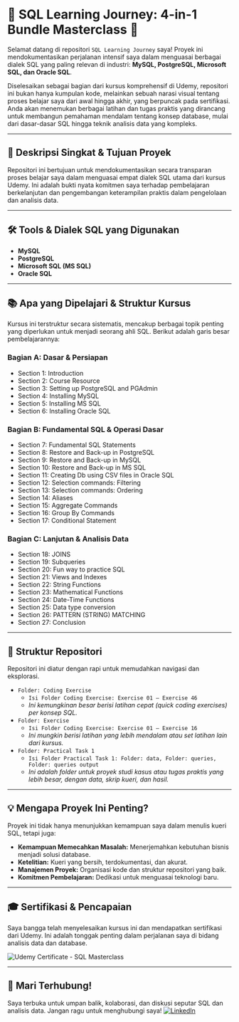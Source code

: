 # 🚀 SQL Learning Journey: 4-in-1 Bundle Masterclass 🚀

Selamat datang di repositori `SQL Learning Journey` saya! Proyek ini mendokumentasikan perjalanan intensif saya dalam menguasai berbagai dialek SQL yang paling relevan di industri: **MySQL, PostgreSQL, Microsoft SQL, dan Oracle SQL**.

Diselesaikan sebagai bagian dari kursus komprehensif di Udemy, repositori ini bukan hanya kumpulan kode, melainkan sebuah narasi visual tentang proses belajar saya dari awal hingga akhir, yang berpuncak pada sertifikasi. Anda akan menemukan berbagai latihan dan tugas praktis yang dirancang untuk membangun pemahaman mendalam tentang konsep database, mulai dari dasar-dasar SQL hingga teknik analisis data yang kompleks.

---

## 🎯 **Deskripsi Singkat & Tujuan Proyek**

Repositori ini bertujuan untuk mendokumentasikan secara transparan proses belajar saya dalam menguasai empat dialek SQL utama dari kursus Udemy. Ini adalah bukti nyata komitmen saya terhadap pembelajaran berkelanjutan dan pengembangan keterampilan praktis dalam pengelolaan dan analisis data.

---

## 🛠️ **Tools & Dialek SQL yang Digunakan**

* **MySQL**
* **PostgreSQL**
* **Microsoft SQL (MS SQL)**
* **Oracle SQL**

---

## 📚 **Apa yang Dipelajari & Struktur Kursus**

Kursus ini terstruktur secara sistematis, mencakup berbagai topik penting yang diperlukan untuk menjadi seorang ahli SQL. Berikut adalah garis besar pembelajarannya:

### **Bagian A: Dasar & Persiapan**

* Section 1: Introduction
* Section 2: Course Resource
* Section 3: Setting up PostgreSQL and PGAdmin
* Section 4: Installing MySQL
* Section 5: Installing MS SQL
* Section 6: Installing Oracle SQL

### **Bagian B: Fundamental SQL & Operasi Dasar**

* Section 7: Fundamental SQL Statements
* Section 8: Restore and Back-up in PostgreSQL
* Section 9: Restore and Back-up in MySQL
* Section 10: Restore and Back-up in MS SQL
* Section 11: Creating Db using CSV files in Oracle SQL
* Section 12: Selection commands: Filtering
* Section 13: Selection commands: Ordering
* Section 14: Aliases
* Section 15: Aggregate Commands
* Section 16: Group By Commands
* Section 17: Conditional Statement

### **Bagian C: Lanjutan & Analisis Data**

* Section 18: JOINS
* Section 19: Subqueries
* Section 20: Fun way to practice SQL
* Section 21: Views and Indexes
* Section 22: String Functions
* Section 23: Mathematical Functions
* Section 24: Date-Time Functions
* Section 25: Data type conversion
* Section 26: PATTERN (STRING) MATCHING
* Section 27: Conclusion

---

## 📂 **Struktur Repositori**

Repositori ini diatur dengan rapi untuk memudahkan navigasi dan eksplorasi.

* `Folder: Coding Exercise`
    * `Isi Folder Coding Exercise: Exercise 01 – Exercise 46`
    * *Ini kemungkinan besar berisi latihan cepat (quick coding exercises) per konsep SQL.*
* `Folder: Exercise`
    * `Isi Folder Coding Exercise: Exercise 01 – Exercise 16`
    * *Ini mungkin berisi latihan yang lebih mendalam atau set latihan lain dari kursus.*
* `Folder: Practical Task 1`
    * `Isi Folder Practical Task 1: Folder: data, Folder: queries, Folder: queries output`
    * *Ini adalah folder untuk proyek studi kasus atau tugas praktis yang lebih besar, dengan data, skrip kueri, dan hasil.*

---

## 💡 **Mengapa Proyek Ini Penting?**

Proyek ini tidak hanya menunjukkan kemampuan saya dalam menulis kueri SQL, tetapi juga:
* **Kemampuan Memecahkan Masalah:** Menerjemahkan kebutuhan bisnis menjadi solusi database.
* **Ketelitian:** Kueri yang bersih, terdokumentasi, dan akurat.
* **Manajemen Proyek:** Organisasi kode dan struktur repositori yang baik.
* **Komitmen Pembelajaran:** Dedikasi untuk menguasai teknologi baru.

---

## 🎓 **Sertifikasi & Pencapaian**

Saya bangga telah menyelesaikan kursus ini dan mendapatkan sertifikasi dari Udemy. Ini adalah tonggak penting dalam perjalanan saya di bidang analisis data dan database.

![Udemy Certificate - SQL Masterclass](https://udemy-certificate.s3.amazonaws.com/image/UC-9523a2f1-28ef-4d1d-a346-7ba509508797.jpg)

---

## 👋 **Mari Terhubung!**

Saya terbuka untuk umpan balik, kolaborasi, dan diskusi seputar SQL dan analisis data. Jangan ragu untuk menghubungi saya!
[![LinkedIn](https://img.shields.io/badge/-LinkedIn:%20Nur%20Fatih%20Alam-0A66C2?logo=logmein&logoColor=white&style=for-the-badge)](https://www.linkedin.com/in/nurfatihalam/)
